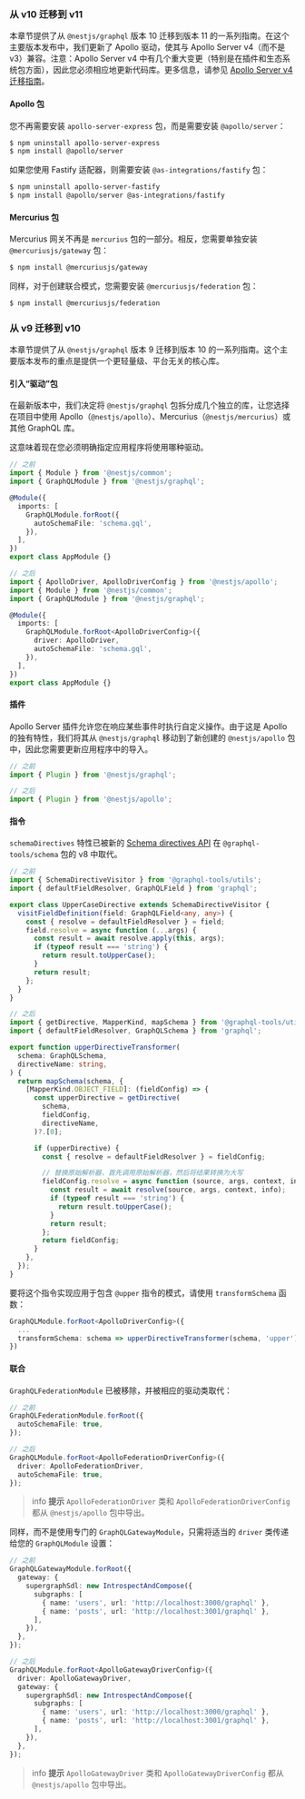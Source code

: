 ### 从 v10 迁移到 v11

本章节提供了从 `@nestjs/graphql` 版本 10 迁移到版本 11 的一系列指南。在这个主要版本发布中，我们更新了 Apollo 驱动，使其与 Apollo Server v4（而不是 v3）兼容。注意：Apollo Server v4 中有几个重大变更（特别是在插件和生态系统包方面），因此您必须相应地更新代码库。更多信息，请参见 [Apollo Server v4 迁移指南](https://www.apollographql.com/docs/apollo-server/migration/)。

#### Apollo 包

您不再需要安装 `apollo-server-express` 包，而是需要安装 `@apollo/server`：

```bash
$ npm uninstall apollo-server-express
$ npm install @apollo/server
```

如果您使用 Fastify 适配器，则需要安装 `@as-integrations/fastify` 包：

```bash
$ npm uninstall apollo-server-fastify
$ npm install @apollo/server @as-integrations/fastify
```

#### Mercurius 包

Mercurius 网关不再是 `mercurius` 包的一部分。相反，您需要单独安装 `@mercuriusjs/gateway` 包：

```bash
$ npm install @mercuriusjs/gateway
```

同样，对于创建联合模式，您需要安装 `@mercuriusjs/federation` 包：

```bash
$ npm install @mercuriusjs/federation
```

### 从 v9 迁移到 v10

本章节提供了从 `@nestjs/graphql` 版本 9 迁移到版本 10 的一系列指南。这个主要版本发布的重点是提供一个更轻量级、平台无关的核心库。

#### 引入“驱动”包

在最新版本中，我们决定将 `@nestjs/graphql` 包拆分成几个独立的库，让您选择在项目中使用 Apollo（`@nestjs/apollo`）、Mercurius（`@nestjs/mercurius`）或其他 GraphQL 库。

这意味着现在您必须明确指定应用程序将使用哪种驱动。

```typescript
// 之前
import { Module } from '@nestjs/common';
import { GraphQLModule } from '@nestjs/graphql';

@Module({
  imports: [
    GraphQLModule.forRoot({
      autoSchemaFile: 'schema.gql',
    }),
  ],
})
export class AppModule {}

// 之后
import { ApolloDriver, ApolloDriverConfig } from '@nestjs/apollo';
import { Module } from '@nestjs/common';
import { GraphQLModule } from '@nestjs/graphql';

@Module({
  imports: [
    GraphQLModule.forRoot<ApolloDriverConfig>({
      driver: ApolloDriver,
      autoSchemaFile: 'schema.gql',
    }),
  ],
})
export class AppModule {}
```

#### 插件

Apollo Server 插件允许您在响应某些事件时执行自定义操作。由于这是 Apollo 的独有特性，我们将其从 `@nestjs/graphql` 移动到了新创建的 `@nestjs/apollo` 包中，因此您需要更新应用程序中的导入。

```typescript
// 之前
import { Plugin } from '@nestjs/graphql';

// 之后
import { Plugin } from '@nestjs/apollo';
```

#### 指令

`schemaDirectives` 特性已被新的 [Schema directives API](https://www.graphql-tools.com/docs/schema-directives) 在 `@graphql-tools/schema` 包的 v8 中取代。

```typescript
// 之前
import { SchemaDirectiveVisitor } from '@graphql-tools/utils';
import { defaultFieldResolver, GraphQLField } from 'graphql';

export class UpperCaseDirective extends SchemaDirectiveVisitor {
  visitFieldDefinition(field: GraphQLField<any, any>) {
    const { resolve = defaultFieldResolver } = field;
    field.resolve = async function (...args) {
      const result = await resolve.apply(this, args);
      if (typeof result === 'string') {
        return result.toUpperCase();
      }
      return result;
    };
  }
}

// 之后
import { getDirective, MapperKind, mapSchema } from '@graphql-tools/utils';
import { defaultFieldResolver, GraphQLSchema } from 'graphql';

export function upperDirectiveTransformer(
  schema: GraphQLSchema,
  directiveName: string,
) {
  return mapSchema(schema, {
    [MapperKind.OBJECT_FIELD]: (fieldConfig) => {
      const upperDirective = getDirective(
        schema,
        fieldConfig,
        directiveName,
      )?.[0];

      if (upperDirective) {
        const { resolve = defaultFieldResolver } = fieldConfig;

        // 替换原始解析器，首先调用原始解析器，然后将结果转换为大写
        fieldConfig.resolve = async function (source, args, context, info) {
          const result = await resolve(source, args, context, info);
          if (typeof result === 'string') {
            return result.toUpperCase();
          }
          return result;
        };
        return fieldConfig;
      }
    },
  });
}

```

要将这个指令实现应用于包含 `@upper` 指令的模式，请使用 `transformSchema` 函数：

```typescript
GraphQLModule.forRoot<ApolloDriverConfig>({
  ...
  transformSchema: schema => upperDirectiveTransformer(schema, 'upper'),
})
```

#### 联合

`GraphQLFederationModule` 已被移除，并被相应的驱动类取代：

```typescript
// 之前
GraphQLFederationModule.forRoot({
  autoSchemaFile: true,
});

// 之后
GraphQLModule.forRoot<ApolloFederationDriverConfig>({
  driver: ApolloFederationDriver,
  autoSchemaFile: true,
});
```

> info **提示** `ApolloFederationDriver` 类和 `ApolloFederationDriverConfig` 都从 `@nestjs/apollo` 包中导出。

同样，而不是使用专门的 `GraphQLGatewayModule`，只需将适当的 `driver` 类传递给您的 `GraphQLModule` 设置：

```typescript
// 之前
GraphQLGatewayModule.forRoot({
  gateway: {
    supergraphSdl: new IntrospectAndCompose({
      subgraphs: [
        { name: 'users', url: 'http://localhost:3000/graphql' },
        { name: 'posts', url: 'http://localhost:3001/graphql' },
      ],
    }),
  },
});

// 之后
GraphQLModule.forRoot<ApolloGatewayDriverConfig>({
  driver: ApolloGatewayDriver,
  gateway: {
    supergraphSdl: new IntrospectAndCompose({
      subgraphs: [
        { name: 'users', url: 'http://localhost:3000/graphql' },
        { name: 'posts', url: 'http://localhost:3001/graphql' },
      ],
    }),
  },
});
```

> info **提示** `ApolloGatewayDriver` 类和 `ApolloGatewayDriverConfig` 都从 `@nestjs/apollo` 包中导出。